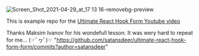 
<img alt="Screen_Shot_2021-04-29_at_17 13 16-removebg-preview" src="https://user-images.githubusercontent.com/450319/116574769-54aa1100-a90e-11eb-8e22-77e5cdec6d6c.png">


This is example repo for the [Ultimate React Hook Form Youtube video](https://www.youtube.com/watch?v=U-iz8b4RExA)


Thanks Maksim Ivanov for his wondefull lesson. It was wery hard to repeat for me...
(☞ﾟヮﾟ)☞    "https://github.com/satansdeer/ultimate-react-hook-form-form/commits?author=satansdeer" 


